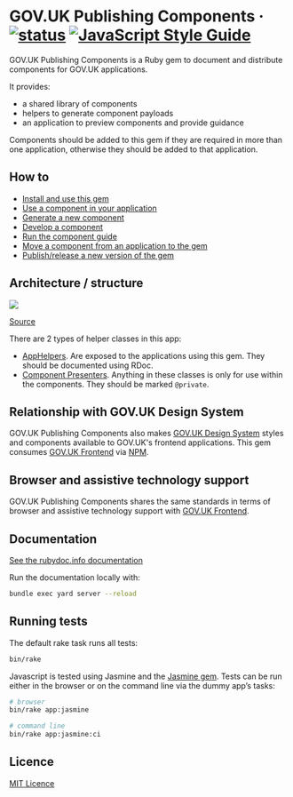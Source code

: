 GOV.UK Publishing Components ·
[![status](https://badgen.net/github/status/alphagov/govuk_publishing_components/master)](https://ci.integration.publishing.service.gov.uk/job/govuk_publishing_components/job/master/)
[![JavaScript Style Guide](https://img.shields.io/badge/code_style-standard-brightgreen.svg)](https://standardjs.com)
=====================

GOV.UK Publishing Components is a Ruby gem to document and distribute components for GOV.UK applications.

It provides:
- a shared library of components
- helpers to generate component payloads
- an application to preview components and provide guidance

Components should be added to this gem if they are required in more than one application, otherwise they should be added to that application.

## How to

- [Install and use this gem](/docs/install-and-use.md)
- [Use a component in your application](/docs/use-components.md)
- [Generate a new component](/docs/generate-a-new-component.md)
- [Develop a component](/docs/develop-component.md)
- [Run the component guide](/docs/run-component-guide.md)
- [Move a component from an application to the gem](/docs/moving-components-upstream-into-this-gem.md)
- [Publish/release a new version of the gem](/docs/publishing-to-rubygems.md)

## Architecture / structure

![](https://docs.google.com/drawings/d/e/2PACX-1vRj6JM7cQvngDl3Gr_U9G4xga2gsU7Z-d2qHHQcsBdjsW4WaC9_eQdryBJIS69cLkrY7S0fK9BcrPSF/pub?w=960&amp;h=720)

[Source](https://docs.google.com/drawings/d/1N8-kbyCN_xOvvshN6d2HnQz5i5Bqed2WIatI3Nj9gNQ/edit)

There are 2 types of helper classes in this app:

- [AppHelpers](lib/govuk_publishing_components/app_helpers). Are exposed to the applications using this gem. They should be documented using RDoc.
- [Component Presenters](lib/govuk_publishing_components/presenters). Anything in these classes is only for use within the components. They should be marked `@private`.

## Relationship with GOV.UK Design System

GOV.UK Publishing Components also makes [GOV.UK Design System](https://design-system.service.gov.uk/) styles and components available to GOV.UK's frontend applications. This gem consumes [GOV.UK Frontend](https://github.com/alphagov/govuk-frontend) via [NPM](https://www.npmjs.com/).

## Browser and assistive technology support
GOV.UK Publishing Components shares the same standards in terms of browser and assistive technology support with [GOV.UK Frontend](https://github.com/alphagov/govuk-frontend#browser-and-assistive-technology-support).

## Documentation

[See the rubydoc.info documentation](http://www.rubydoc.info/gems/govuk_publishing_components)

Run the documentation locally with:

```sh
bundle exec yard server --reload
```

## Running tests

The default rake task runs all tests:

```sh
bin/rake
```

Javascript is tested using Jasmine and the [Jasmine gem](https://github.com/pivotal/jasmine-gem). Tests can be run either in the browser or on the command line via the dummy app’s tasks:

```sh
# browser
bin/rake app:jasmine

# command line
bin/rake app:jasmine:ci
```

## Licence

[MIT Licence](LICENCE.md)
